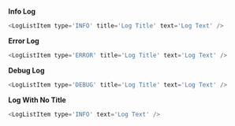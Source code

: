 **Info Log**

```js
<LogListItem type='INFO' title='Log Title' text='Log Text' />
```

**Error Log**

```js
<LogListItem type='ERROR' title='Log Title' text='Log Text' />
```

**Debug Log**

```js
<LogListItem type='DEBUG' title='Log Title' text='Log Text' />
```

**Log With No Title**

```js
<LogListItem type='INFO' text='Log Text' />
```
